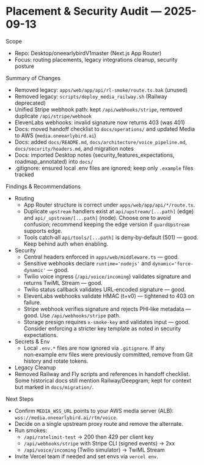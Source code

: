 # Placement & Security Audit — 2025-09-13

Scope
- Repo: Desktop/oneearlybirdV1master (Next.js App Router)
- Focus: routing placements, legacy integrations cleanup, security posture

Summary of Changes
- Removed legacy: `apps/web/app/api/rl-smoke/route.ts.bak` (unused)
- Removed legacy: `scripts/deploy_media_railway.sh` (Railway deprecated)
- Unified Stripe webhook path: kept `/api/webhooks/stripe`, removed duplicate `/api/stripe/webhook`
- ElevenLabs webhooks: invalid signature now returns 403 (was 401)
- Docs: moved handoff checklist to `docs/operations/` and updated Media to AWS (`media.oneearlybird.ai`)
- Docs: added `docs/README.md`, `docs/architecture/voice_pipeline.md`, `docs/security/headers.md`, and migration notes
- Docs: imported Desktop notes (security_features_expectations, roadmap_annotated) into `docs/`
- .gitignore: ensured local .env files are ignored; keep only `.example` files tracked

Findings & Recommendations
- Routing
  - App Router structure is correct under `apps/web/app/api/*/route.ts`.
  - Duplicate `upstream` handlers exist at `api/upstream/[...path]` (edge) and `api/_upstream/[...path]` (node). Choose one to avoid confusion; recommend keeping the edge version if `guardUpstream` supports edge.
  - Tools catch‑all `api/tools/[...path]` is deny‑by‑default (501) — good. Keep behind auth when enabling.
- Security
  - Central headers enforced in `apps/web/middleware.ts` — good.
  - Sensitive webhooks declare `runtime='nodejs'` and `dynamic='force-dynamic'` — good.
  - Twilio voice ingress (`/api/voice/incoming`) validates signature and returns TwiML Stream — good.
  - Twilio status callback validates URL‑encoded signature — good.
  - ElevenLabs webhooks validate HMAC (t+v0) — tightened to 403 on failure.
  - Stripe webhook verifies signature and rejects PHI‑like metadata — good. Use `/api/webhooks/stripe` path.
  - Storage presign requires `x-smoke-key` and validates input — good. Consider enforcing a stricter key template as noted in security expectations.
- Secrets & Env
  - Local `.env.*` files are now ignored via `.gitignore`. If any non‑example env files were previously committed, remove from Git history and rotate tokens.
- Legacy Cleanup
- Removed Railway and Fly scripts and references in handoff checklist. Some historical docs still mention Railway/Deepgram; kept for context but marked in `docs/migration/`.

Next Steps
- Confirm `MEDIA_WSS_URL` points to your AWS media server (ALB): `wss://media.oneearlybird.ai/rtm/voice`.
- Decide on a single upstream proxy route and remove the alternate.
- Run smokes:
  - `/api/ratelimit-test` → 200 then 429 per client key
  - `/api/webhooks/stripe` with Stripe CLI (signed events) → 2xx
  - `/api/voice/incoming` (Twilio simulator) → TwiML Stream
- Invite Vercel team if needed and set envs via `vercel env`.
